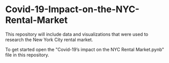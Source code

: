 # Covid-19-Impact-on-the-NYC-Rental-Market
This repository will include data and visualizations that were used to research the New York City rental market.

To get started open the "Covid-19’s impact on the NYC Rental Market.pynb" file in this repository.
